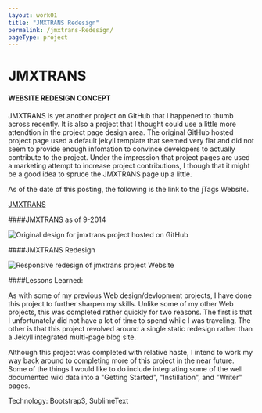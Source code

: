 ```yaml
---
layout: work01
title: "JMXTRANS Redesign"
permalink: /jmxtrans-Redesign/
pageType: project
---
```



# JMXTRANS

#### WEBSITE REDESIGN CONCEPT

JMXTRANS is yet another project on GitHub that I happened to thumb across recently. It is also a project that I thought could use a little more attendtion in the project page design area. The original GitHub hosted project page used a default jekyll template that seemed very flat and did not seem to provide enough infomation to convince developers to actually contribute to the project. Under the impression that project pages are used a marketing attempt to increase project contributions, I though that it might be a good idea to spruce the JMXTRANS page up a little. 



As of the date of this posting, the following is the link to the jTags Website. 

[JMXTRANS](https://github.com/jmxtrans/jmxtrans) 

####JMXTRANS as of 9-2014

<img src="{{ site.url}}/WebPortfolio/assets/img/jmxtrans/jmxtrans-pre.png" class="img-responsive img-thumbnail centered" alt="Original design for jmxtrans project hosted on GitHub">

####JMXTRANS Redesign

<img src="{{site.url}}/WebPortfolio/assets/img/jmxtrans/jmxtrans-redesign.png" class="img-responsive img-thumbnail centered" alt="Responsive redesign of jmxtrans project Website">

####Lessons Learned: 

As with some of my previous Web design/devlopment projects, I have done this project to further sharpen my skills. Unlike some of my other Web projects, this was completed rather quickly for two reasons. The first is that I unfortunately did not have a lot of time to spend while I was traveling. The other is that this project revolved around a single static redesign rather than a Jekyll integrated multi-page blog site.  

Although this project was completed with relative haste, I intend to work my way back around to completing more of this project in the near future. Some of the things  I would like to do include integrating some of the well documented wiki data into a "Getting Started", "Instillation", and "Writer" pages. 

Technology: Bootstrap3, SublimeText